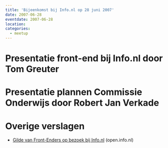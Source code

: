 ```yaml
---
title: 'Bijeenkomst bij Info.nl op 28 juni 2007'
date: 2007-06-28
eventdate: 2007-06-28
location:
categories:
  - meetup
---
```


# Presentatie front-end bij Info.nl door Tom Greuter

# Presentatie plannen Commissie Onderwijs door Robert Jan Verkade

# Overige verslagen

- [Gilde van Front-Enders op bezoek bij Info.nl](http://open.info.nl/archief/2007/07/05/gilde-van-front-enders-op-bezoek-bij-infonl/) (open.info.nl)
